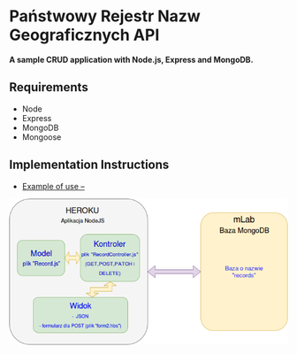 Państwowy Rejestr Nazw Geograficznych API
=====================

**A sample CRUD application with Node.js, Express and MongoDB.**

## Requirements

* Node
* Express
* MongoDB
* Mongoose

## Implementation Instructions

* [Example of use –](https://fathomless-chamber-29837.herokuapp.com/records/)

![alt text](https://raw.githubusercontent.com/267580/fathomless-chamber-29837/master/public/img/diagram.png)
